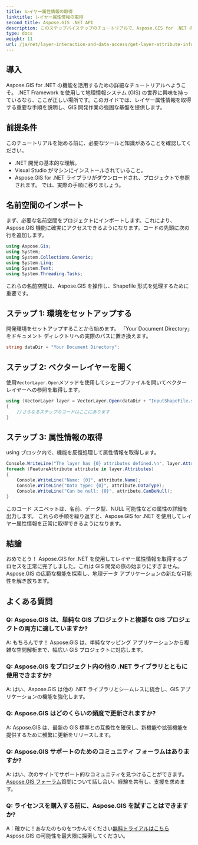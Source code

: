 ```yaml
---
title: レイヤー属性情報の取得
linktitle: レイヤー属性情報の取得
second_title: Aspose.GIS .NET API
description: このステップバイステップのチュートリアルで、Aspose.GIS for .NET の威力を発見してください。レイヤー属性情報を簡単に取得します。今すぐ無料トライアルをダウンロードしてください!
type: docs
weight: 11
url: /ja/net/layer-interaction-and-data-access/get-layer-attribute-information/
---
```

## 導入
Aspose.GIS for .NET の機能を活用するための詳細なチュートリアルへようこそ。 .NET Framework を使用して地理情報システム (GIS) の世界に興味を持っているなら、ここが正しい場所です。このガイドでは、レイヤー属性情報を取得する重要な手順を説明し、GIS 開発作業の強固な基盤を提供します。
## 前提条件
このチュートリアルを始める前に、必要なツールと知識があることを確認してください。
- .NET 開発の基本的な理解。
- Visual Studio がマシンにインストールされていること。
- Aspose.GIS for .NET ライブラリがダウンロードされ、プロジェクトで参照されます。
では、実際の手順に移りましょう。
## 名前空間のインポート
まず、必要な名前空間をプロジェクトにインポートします。これにより、Aspose.GIS 機能に確実にアクセスできるようになります。コードの先頭に次の行を追加します。
```csharp
using Aspose.Gis;
using System;
using System.Collections.Generic;
using System.Linq;
using System.Text;
using System.Threading.Tasks;
```
これらの名前空間は、Aspose.GIS を操作し、Shapefile 形式を処理するために重要です。
## ステップ 1: 環境をセットアップする
開発環境をセットアップすることから始めます。 「Your Document Directory」をドキュメント ディレクトリへの実際のパスに置き換えます。
```csharp
string dataDir = "Your Document Directory";
```
## ステップ 2: ベクターレイヤーを開く
使用`VectorLayer.Open`メソッドを使用してシェープファイルを開いてベクター レイヤーへの参照を取得します。
```csharp
using (VectorLayer layer = VectorLayer.Open(dataDir + "InputShapeFile.shp", Drivers.Shapefile))
{
    //さらなるステップのコードはここにあります
}
```
## ステップ 3: 属性情報の取得
using ブロック内で、機能を反復処理して属性情報を取得します。
```csharp
Console.WriteLine("The layer has {0} attributes defined.\n", layer.Attributes.Count);
foreach (FeatureAttribute attribute in layer.Attributes)
{
    Console.WriteLine("Name: {0}", attribute.Name);
    Console.WriteLine("Data type: {0}", attribute.DataType);
    Console.WriteLine("Can be null: {0}", attribute.CanBeNull);
}
```
このコード スニペットは、名前、データ型、NULL 可能性などの属性の詳細を出力します。
これらの手順を繰り返すと、Aspose.GIS for .NET を使用してレイヤー属性情報を正常に取得できるようになります。
## 結論
おめでとう！ Aspose.GIS for .NET を使用してレイヤー属性情報を取得するプロセスを正常に完了しました。これは GIS 開発の旅の始まりにすぎません。 Aspose.GIS の広範な機能を探索し、地理データ アプリケーションの新たな可能性を解き放ちます。

## よくある質問
### Q: Aspose.GIS は、単純な GIS プロジェクトと複雑な GIS プロジェクトの両方に適していますか?
A: もちろんです！ Aspose.GIS は、単純なマッピング アプリケーションから複雑な空間解析まで、幅広い GIS プロジェクトに対応します。
### Q: Aspose.GIS をプロジェクト内の他の .NET ライブラリとともに使用できますか?
A: はい、Aspose.GIS は他の .NET ライブラリとシームレスに統合し、GIS アプリケーションの機能を強化します。
### Q: Aspose.GIS はどのくらいの頻度で更新されますか?
A: Aspose.GIS は、最新の GIS 標準との互換性を確保し、新機能や拡張機能を提供するために頻繁に更新をリリースします。
### Q: Aspose.GIS サポートのためのコミュニティ フォーラムはありますか?
 A: はい、次のサイトでサポート的なコミュニティを見つけることができます。[Aspose.GIS フォーラム](https://forum.aspose.com/c/gis/33)質問について話し合い、経験を共有し、支援を求めます。
### Q: ライセンスを購入する前に、Aspose.GIS を試すことはできますか?
 A：確かに！あなたのものをつかんでください[無料トライアルはこちら](https://releases.aspose.com/)Aspose.GIS の可能性を最大限に探索してください。